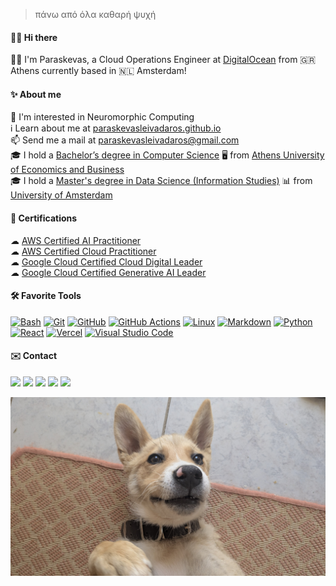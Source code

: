 > πάνω από όλα καθαρή ψυχή

#### 🙋‍♂️ Hi there
👨‍🏭 I'm Paraskevas, a Cloud Operations Engineer at [DigitalOcean](https://digitalocean.com) from 🇬🇷 Athens currently based in 🇳🇱 Amsterdam!

#### ✨ About me
🧠 I'm interested in Neuromorphic Computing  
ℹ️ Learn about me at [paraskevasleivadaros.github.io](https://paraskevasleivadaros.github.io)  
📫 Send me a mail at [paraskevasleivadaros@gmail.com](mailto:paraskevasleivadaros@gmail.com)  
🎓 I hold a [Bachelor’s degree in Computer Science](https://dept.aueb.gr/en/cs) 🖥️ from [Athens University of Economics and Business](https://aueb.gr/en)  
🎓 I hold a [Master's degree in Data Science (Information Studies)](https://uva.nl/shared-content/programmas/en/masters/information-studies-data-science/data-science.html) 📊 from [University of Amsterdam](https://uva.nl/en)

#### 📜 Certifications
☁ [AWS Certified AI Practitioner](https://credly.com/badges/c67cb517-dddb-4069-8b71-b4be0574b59b)  
☁ [AWS Certified Cloud Practitioner](https://credly.com/badges/d5a0b31b-c9ba-4d65-a709-042c93862b5f)  
☁ [Google Cloud Certified Cloud Digital Leader](https://credly.com/badges/acea46d5-e52f-4264-a049-cbda5e89f66c)  
☁ [Google Cloud Certified Generative AI Leader](https://credly.com/badges/e6117947-0c97-4b35-b16b-cfa746b2935e)

#### 🛠️ Favorite Tools
[![Bash](https://skillicons.dev/icons?i=bash)](https://gnu.org/software/bash)
[![Git](https://skillicons.dev/icons?i=git)](https://git-scm.com)
[![GitHub](https://skillicons.dev/icons?i=github)](https://github.com)
[![GitHub Actions](https://skillicons.dev/icons?i=githubactions)](https://github.com/features/actions)
[![Linux](https://skillicons.dev/icons?i=linux)](https://linux.org)
[![Markdown](https://skillicons.dev/icons?i=md)](https://daringfireball.net/projects/markdown)
[![Python](https://skillicons.dev/icons?i=py)](https://python.org)
[![React](https://skillicons.dev/icons?i=react)](https://react.dev)
[![Vercel](https://skillicons.dev/icons?i=vercel)](https://vercel.com)
[![Visual Studio Code](https://skillicons.dev/icons?i=vscode)](https://code.visualstudio.com)
<!--[![Adobe XD](https://skillicons.dev/icons?i=xd)](https://adobe.com/products/xd.html)-->
<!--[![Ansible](https://skillicons.dev/icons?i=ansible)](https://ansible.com)-->
<!--[![AWS](https://skillicons.dev/icons?i=aws)](https://aws.amazon.com)-->
<!--[![Azure](https://skillicons.dev/icons?i=azure)](https://azure.microsoft.com)-->
<!--[![Bootstrap](https://skillicons.dev/icons?i=bootstrap)](https://getbootstrap.com)-->
<!--[![Cloudflare](https://skillicons.dev/icons?i=cloudflare)](https://cloudflare.com)-->
<!--[![CSS](https://skillicons.dev/icons?i=css)](https://developer.mozilla.org/en-US/docs/Web/CSS)-->
<!--[![Docker](https://skillicons.dev/icons?i=docker)](https://docker.com)-->
<!--[![Elasticsearch](https://skillicons.dev/icons?i=elasticsearch)](https://www.elastic.co/elasticsearch)-->
<!--[![Figma](https://skillicons.dev/icons?i=figma)](https://figma.com)-->
<!--[![GCP](https://skillicons.dev/icons?i=gcp)](https://cloud.google.com)-->
<!--[![GitLab](https://skillicons.dev/icons?i=gitlab)](https://about.gitlab.com)-->
<!--[![Grafana](https://skillicons.dev/icons?i=grafana)](https://grafana.com)-->
<!--[![HTML](https://skillicons.dev/icons?i=html)](https://developer.mozilla.org/en-US/docs/Web/HTML)-->
<!--[![IntelliJ IDEA](https://skillicons.dev/icons?i=idea)](https://jetbrains.com/idea)-->
<!--[![Java](https://skillicons.dev/icons?i=java)](https://oracle.com/java)-->
<!--[![JavaScript](https://skillicons.dev/icons?i=js)](https://developer.mozilla.org/en-US/docs/Web/JavaScript)-->
<!--[![Kubernetes](https://skillicons.dev/icons?i=kubernetes)](https://kubernetes.io)-->
<!--[![LaTeX](https://skillicons.dev/icons?i=latex)](https://latex-project.org)-->
<!--[![MongoDB](https://skillicons.dev/icons?i=mongodb)](https://mongodb.com)-->
<!--[![MySQL](https://skillicons.dev/icons?i=mysql)](https://mysql.com)-->
<!--[![Postman](https://skillicons.dev/icons?i=postman)](https://postman.com)-->
<!--[![Prometheus](https://skillicons.dev/icons?i=prometheus)](https://prometheus.io)-->
<!--[![PyTorch](https://skillicons.dev/icons?i=pytorch)](https://pytorch.org)-->
<!--[![RabbitMQ](https://skillicons.dev/icons?i=rabbitmq)](https://rabbitmq.com)-->
<!--[![Red Hat](https://skillicons.dev/icons?i=redhat)](https://redhat.com)-->
<!--[![Redis](https://skillicons.dev/icons?i=redis)](https://redis.io)-->
<!--[![Regex](https://skillicons.dev/icons?i=regex)](https://regular-expressions.info)-->
<!--[![Spring](https://skillicons.dev/icons?i=spring)](https://spring.io)-->
<!--[![scikit-learn](https://skillicons.dev/icons?i=sklearn)](https://scikit-learn.org)-->
<!--[![Vim](https://skillicons.dev/icons?i=vim)](https://vim.org)-->
<!--[![WordPress](https://skillicons.dev/icons?i=wordpress)](https://wordpress.org)-->
<!--https://github.com/tandpfun/skill-icons-->

<!--
#### 🐙 GitHub Analytics
<img style="width:100%; height:auto;" src="https://streak-stats.demolab.com?user=paraskevasleivadaros&theme=youtube-dark&hide_border=true&border_radius=0&card_width=800">
<img src="https://myreadme.vercel.app/api/embed/paraskevasleivadaros?panels=userstatistics,toprepositories,toplanguages,commitgraph" alt="reimaginedreadme"/>
<a href="https://github.com/anuraghazra/github-readme-stats">
  <img height="180em" src="https://github-readme-stats-eight-theta.vercel.app/api?username=paraskevasleivadaros&show_icons=true&theme=dark&include_all_commits=true&count_private=true"/>
  <img height="180em" src="https://github-readme-stats-eight-theta.vercel.app/api/top-langs/?username=paraskevasleivadaros&layout=compact&langs_count=8&theme=dark"/>
</a>
<img src="https://komarev.com/ghpvc/?username=paraskevasleivadaros&style=for-the-badge&color=orange" alt=""/>
-->

#### ✉️ Contact
<a href="https://twitter.com/parasleivadaros"><img src="https://img.shields.io/badge/-@parasleivadaros-000000?style=flat&logo=x&logoColor=white"/></a>
<a href="https://linkedin.com/in/paraskevasleivadaros"><img src="https://img.shields.io/badge/-paraskevasleivadaros-0077B5?style=flat&logo=linkedin&logoColor=white"/></a>
<a href="https://youtube.com/@paraskevasleivadaros"><img src="https://img.shields.io/badge/-@paraskevasleivadaros-FF0000?style=flat&logo=youtube&logoColor=white"/></a>
<a href="https://paraskevasleivadaros.github.io"><img src="https://img.shields.io/badge/-paraskevasleivadaros.github.io-24292F?style=flat&logo=githubpages&logoColor=white"/></a>
<a href="mailto:paraskevasleivadaros@gmail.com"><img src="https://img.shields.io/badge/-paraskevasleivadaros@gmail.com-D14836?style=flat&logo=gmail&logoColor=white"/></a>

![bella](img/bella.png)
